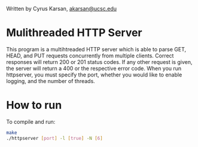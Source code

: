 Written by Cyrus Karsan, akarsan@ucsc.edu

# Mulithreaded HTTP Server
This program is a multihtreaded HTTP server which is able to parse GET, HEAD, and PUT requests concurrently from multiple clients. Correct responses will return 200 or 201 status codes. If any other request is given, the server will return a 400 or the respective error code. 
When you run httpserver, you must specify the port, whether you would like to enable logging, and the number of threads. 

# How to run
To compile and run:
```sh
make
./httpserver [port] -l [true] -N [6]
